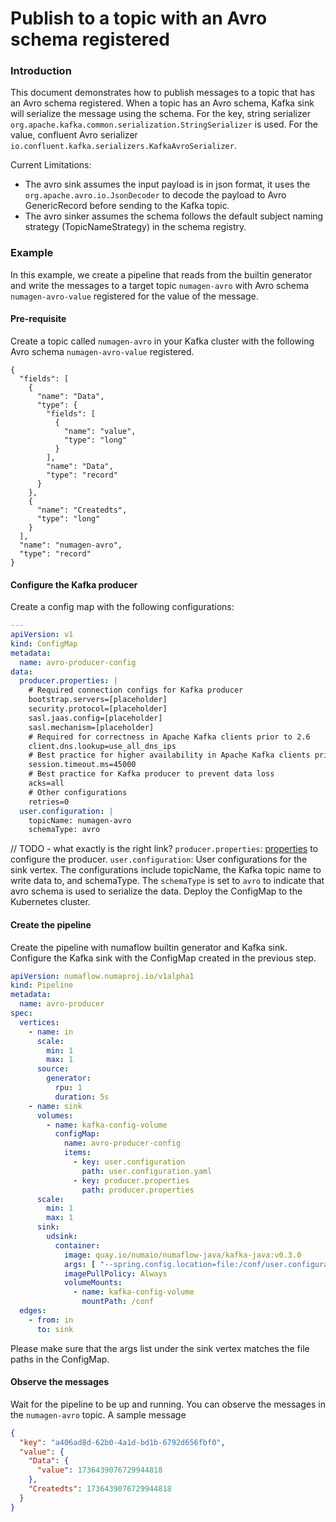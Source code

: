 # Publish to a topic with an Avro schema registered

### Introduction

This document demonstrates how to publish messages to a topic that has an Avro schema registered. When a topic has an
Avro schema, Kafka sink will serialize the message using the schema. For the key, string serializer
`org.apache.kafka.common.serialization.StringSerializer` is used. For the value, confluent Avro serializer
`io.confluent.kafka.serializers.KafkaAvroSerializer`.

Current Limitations:

* The avro sink assumes the input payload is in json format, it uses the
  `org.apache.avro.io.JsonDecoder` to decode the payload to Avro GenericRecord before sending to the Kafka topic.
* The avro sinker assumes the schema follows the default subject naming strategy (TopicNameStrategy) in the schema
  registry.

### Example

In this example, we create a pipeline that reads from the builtin generator and write the messages to a target topic
`numagen-avro` with Avro schema `numagen-avro-value` registered for the value of the message.

#### Pre-requisite

Create a topic called `numagen-avro` in your Kafka cluster with the following Avro schema `numagen-avro-value`
registered.

```avroschema
{
  "fields": [
    {
      "name": "Data",
      "type": {
        "fields": [
          {
            "name": "value",
            "type": "long"
          }
        ],
        "name": "Data",
        "type": "record"
      }
    },
    {
      "name": "Createdts",
      "type": "long"
    }
  ],
  "name": "numagen-avro",
  "type": "record"
}
```

#### Configure the Kafka producer

Create a config map with the following configurations:

```yaml
---
apiVersion: v1
kind: ConfigMap
metadata:
  name: avro-producer-config
data:
  producer.properties: |
    # Required connection configs for Kafka producer
    bootstrap.servers=[placeholder]
    security.protocol=[placeholder]
    sasl.jaas.config=[placeholder]
    sasl.mechanism=[placeholder]
    # Required for correctness in Apache Kafka clients prior to 2.6
    client.dns.lookup=use_all_dns_ips
    # Best practice for higher availability in Apache Kafka clients prior to 3.0
    session.timeout.ms=45000
    # Best practice for Kafka producer to prevent data loss
    acks=all
    # Other configurations
    retries=0
  user.configuration: |
    topicName: numagen-avro
    schemaType: avro
```

// TODO - what exactly is the right link?
`producer.properties`: [properties](https://kafka.apache.org/documentation/#producerconfigs) to configure the producer.
`user.configuration`: User configurations for the sink vertex. The configurations include topicName, the Kafka topic
name to write data to, and schemaType. The `schemaType` is set to `avro` to indicate that avro schema is used to
serialize the data. Deploy the ConfigMap to the Kubernetes cluster.

#### Create the pipeline

Create the pipeline with numaflow builtin generator and Kafka sink. Configure the Kafka sink with the ConfigMap created
in the previous step.

```yaml
apiVersion: numaflow.numaproj.io/v1alpha1
kind: Pipeline
metadata:
  name: avro-producer
spec:
  vertices:
    - name: in
      scale:
        min: 1
        max: 1
      source:
        generator:
          rpu: 1
          duration: 5s
    - name: sink
      volumes:
        - name: kafka-config-volume
          configMap:
            name: avro-producer-config
            items:
              - key: user.configuration
                path: user.configuration.yaml
              - key: producer.properties
                path: producer.properties
      scale:
        min: 1
        max: 1
      sink:
        udsink:
          container:
            image: quay.io/numaio/numaflow-java/kafka-java:v0.3.0
            args: [ "--spring.config.location=file:/conf/user.configuration.yaml", "--producer.properties.path=/conf/producer.properties" ]
            imagePullPolicy: Always
            volumeMounts:
              - name: kafka-config-volume
                mountPath: /conf
  edges:
    - from: in
      to: sink
```

Please make sure that the args list under the sink vertex matches the file paths in the ConfigMap.

#### Observe the messages

Wait for the pipeline to be up and running. You can observe the messages in the `numagen-avro` topic. A sample message

```json
{
  "key": "a406ad8d-62b0-4a1d-bd1b-6792d656fbf0",
  "value": {
    "Data": {
      "value": 1736439076729944818
    },
    "Createdts": 1736439076729944818
  }
}
```